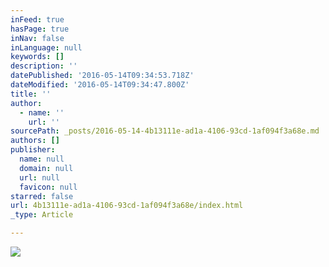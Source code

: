 ```yaml
---
inFeed: true
hasPage: true
inNav: false
inLanguage: null
keywords: []
description: ''
datePublished: '2016-05-14T09:34:53.718Z'
dateModified: '2016-05-14T09:34:47.800Z'
title: ''
author:
  - name: ''
    url: ''
sourcePath: _posts/2016-05-14-4b13111e-ad1a-4106-93cd-1af094f3a68e.md
authors: []
publisher:
  name: null
  domain: null
  url: null
  favicon: null
starred: false
url: 4b13111e-ad1a-4106-93cd-1af094f3a68e/index.html
_type: Article

---
```

![](https://s3-us-west-2.amazonaws.com/the-grid-img/p/bb397c90f897c8d51a0c616e5a468bd502740314.jpg)